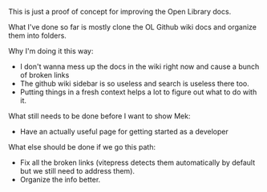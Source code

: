 This is just a proof of concept for improving the Open Library docs.

What I've done so far is mostly clone the OL Github wiki docs and organize them into folders.

Why I'm doing it this way:
- I don't wanna mess up the docs in the wiki right now and cause a bunch of broken links
- The github wiki sidebar is so useless and search is useless there too.
- Putting things in a fresh context helps a lot to figure out what to do with it.

What still needs to be done before I want to show Mek:
- Have an actually useful page for getting started as a developer

What else should be done if we go this path:
- Fix all the broken links (vitepress detects them automatically by default but we still need to address them).
- Organize the info better.
